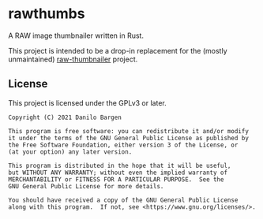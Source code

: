 # rawthumbs

A RAW image thumbnailer written in Rust.

This project is intended to be a drop-in replacement for the (mostly
unmaintained) [raw-thumbnailer] project.

[raw-thumbnailer]: https://libopenraw.freedesktop.org/raw-thumbnailer/

## License

This project is licensed under the GPLv3 or later.

    Copyright (C) 2021 Danilo Bargen
    
    This program is free software: you can redistribute it and/or modify
    it under the terms of the GNU General Public License as published by
    the Free Software Foundation, either version 3 of the License, or
    (at your option) any later version.
    
    This program is distributed in the hope that it will be useful,
    but WITHOUT ANY WARRANTY; without even the implied warranty of
    MERCHANTABILITY or FITNESS FOR A PARTICULAR PURPOSE.  See the
    GNU General Public License for more details.
    
    You should have received a copy of the GNU General Public License
    along with this program.  If not, see <https://www.gnu.org/licenses/>.
